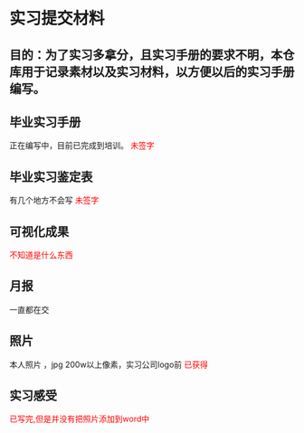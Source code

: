 # 实习提交材料
## 目的：为了实习多拿分，且实习手册的要求不明，本仓库用于记录素材以及实习材料，以方便以后的实习手册编写。  

## 毕业实习手册  
正在编写中，目前已完成到培训。
<font color = "red">未签字</font>
## 毕业实习鉴定表 
有几个地方不会写
<font color = "red">未签字</font>
## 可视化成果
<font color = "red">不知道是什么东西</font>
## 月报
一直都在交 
## 照片
本人照片 ，jpg 200w以上像素，实习公司logo前 
<font color = "red">已获得</font>
## 实习感受
<font color = "red">已写完,但是并没有把照片添加到word中</font>